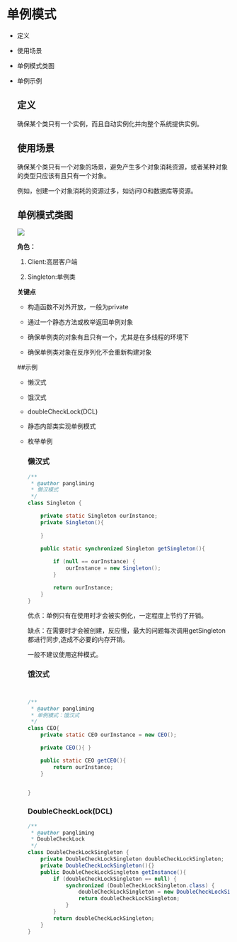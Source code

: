 # 单例模式

* 定义

* 使用场景

* 单例模式类图

* 单例示例

  ## 定义

  确保某个类只有一个实例，而且自动实例化并向整个系统提供实例。

  ## 使用场景

  确保某个类只有一个对象的场景，避免产生多个对象消耗资源，或者某种对象的类型只应该有且只有一个对象。

  例如，创建一个对象消耗的资源过多，如访问IO和数据库等资源。

  ## 单例模式类图

  ![](/Users/pangliming/Desktop/单例模式.png)

  **角色：**

  1. Client:高层客户端

  2. Singleton:单例类

  **关键点**

  - 构造函数不对外开放，一般为private

  - 通过一个静态方法或枚举返回单例对象

  - 确保单例类的对象有且只有一个，尤其是在多线程的环境下
  
  - 确保单例类对象在反序列化不会重新构建对象
  
  ##示例
  
  - 懒汉式
  
  - 饿汉式
  
  - doubleCheckLock(DCL)
  
  - 静态内部类实现单例模式
  
  - 枚举单例
  
    ### 懒汉式 
  
    
    
    ```java
    /**
     * @author pangliming
     * 懒汉模式
     */
    class Singleton {
    
        private static Singleton ourInstance;
        private Singleton(){
            
        }
      
        public static synchronized Singleton getSingleton(){
    
            if (null == ourInstance) {
                ourInstance = new Singleton();
            }
    
            return ourInstance;
        }
    }
    ```
    
    优点：单例只有在使用时才会被实例化，一定程度上节约了开销。
    
    缺点：在需要时才会被创建，反应慢，最大的问题每次调用getSingleton都进行同步,造成不必要的内存开销。
    
    一般不建议使用这种模式。
    
    ### 饿汉式
    
    ```java
    
    
    /**
     * @author pangliming
     * 单例模式：饿汉式 
     */
    class CEO{
        private static CEO ourInstance = new CEO();
    
        private CEO(){ }
    
        public static CEO getCEO(){
            return ourInstance;
        }
    
       
    }
    ```
    
    ### DoubleCheckLock(DCL)
    
    ```java
    /**
     * @author pangliming
     * DoubleCheckLock
     */
    class DoubleCheckLockSingleton {
        private DoubleCheckLockSingleton doubleCheckLockSingleton;
        private DoubleCheckLockSingleton(){}
        public DoubleCheckLockSingleton getInstance(){
            if (doubleCheckLockSingleton == null) {
                synchronized (DoubleCheckLockSingleton.class) {
                    doubleCheckLockSingleton = new DoubleCheckLockSingleton();
                    return doubleCheckLockSingleton;
                }
            }
            return doubleCheckLockSingleton;
        }
    }
    ```
    
    
  
  
  
  



  

  

  

  

  

  

  


